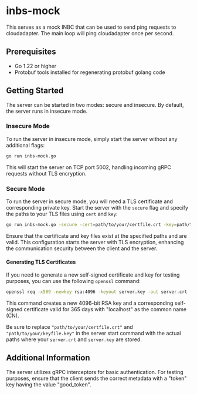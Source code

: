 # inbs-mock

This serves as a mock INBC that can be used to send ping requests to cloudadapter. The main loop will ping cloudadapter once per second.

## Prerequisites

- Go 1.22 or higher
- Protobuf tools installed for regenerating protobuf golang code

## Getting Started

The server can be started in two modes: secure and insecure. By default, the server runs in insecure mode.

### Insecure Mode

To run the server in insecure mode, simply start the server without any additional flags:

```bash
go run inbs-mock.go
```

This will start the server on TCP port 5002, handling incoming gRPC requests without TLS encryption.

### Secure Mode

To run the server in secure mode, you will need a TLS certificate and corresponding private key. Start the server with the `secure` flag and specify the paths to your TLS files using `cert` and `key`:

```bash
go run inbs-mock.go -secure -cert=path/to/your/certfile.crt -key=path/to/your/keyfile.key
```

Ensure that the certificate and key files exist at the specified paths and are valid. This configuration starts the server with TLS encryption, enhancing the communication security between the client and the server.

#### Generating TLS Certificates

If you need to generate a new self-signed certificate and key for testing purposes, you can use the following `openssl` command:

```bash
openssl req -x509 -newkey rsa:4096 -keyout server.key -out server.crt -days 365 -nodes -subj "/CN=localhost"
```

This command creates a new 4096-bit RSA key and a corresponding self-signed certificate valid for 365 days with "localhost" as the common name (CN).

Be sure to replace `"path/to/your/certfile.crt"` and `"path/to/your/keyfile.key"` in the server start command with the actual paths where your `server.crt` and `server.key` are stored.

## Additional Information

The server utilizes gRPC interceptors for basic authentication. For testing purposes, ensure that the client sends the correct metadata with a "token" key having the value "good_token".
